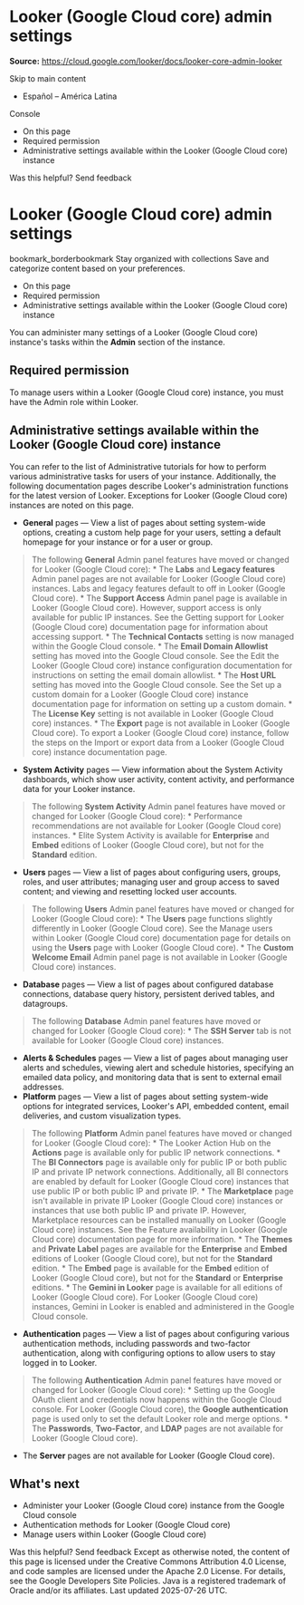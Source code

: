 # Looker (Google Cloud core) admin settings

**Source:** https://cloud.google.com/looker/docs/looker-core-admin-looker

Skip to main content 
  * Español – América Latina

Console 


  * On this page
  * Required permission
  * Administrative settings available within the Looker (Google Cloud core) instance




Was this helpful?
Send feedback 
#  Looker (Google Cloud core) admin settings
bookmark_borderbookmark Stay organized with collections  Save and categorize content based on your preferences.
  * On this page
  * Required permission
  * Administrative settings available within the Looker (Google Cloud core) instance


You can administer many settings of a Looker (Google Cloud core) instance's tasks within the **Admin** section of the instance.
## Required permission
To manage users within a Looker (Google Cloud core) instance, you must have the Admin role within Looker.
## Administrative settings available within the Looker (Google Cloud core) instance
You can refer to the list of Administrative tutorials for how to perform various administrative tasks for users of your instance. Additionally, the following documentation pages describe Looker's administration functions for the latest version of Looker. Exceptions for Looker (Google Cloud core) instances are noted on this page.
  * **General** pages — View a list of pages about setting system-wide options, creating a custom help page for your users, setting a default homepage for your instance or for a user or group.
> The following **General** Admin panel features have moved or changed for Looker (Google Cloud core):
>     * The **Labs** and **Legacy features** Admin panel pages are not available for Looker (Google Cloud core) instances. Labs and legacy features default to off in Looker (Google Cloud core).
>     * The **Support Access** Admin panel page is available in Looker (Google Cloud core). However, support access is only available for public IP instances. See the Getting support for Looker (Google Cloud core) documentation page for information about accessing support.
>     * The **Technical Contacts** setting is now managed within the Google Cloud console.
>     * The **Email Domain Allowlist** setting has moved into the Google Cloud console. See the Edit the Looker (Google Cloud core) instance configuration documentation for instructions on setting the email domain allowlist.
>     * The **Host URL** setting has moved into the Google Cloud console. See the Set up a custom domain for a Looker (Google Cloud core) instance documentation page for information on setting up a custom domain.
>     * The **License Key** setting is not available in Looker (Google Cloud core) instances.
>     * The **Export** page is not available in Looker (Google Cloud core). To export a Looker (Google Cloud core) instance, follow the steps on the Import or export data from a Looker (Google Cloud core) instance documentation page.
  * **System Activity** pages — View information about the System Activity dashboards, which show user activity, content activity, and performance data for your Looker instance.
> The following **System Activity** Admin panel features have moved or changed for Looker (Google Cloud core):
>     * Performance recommendations are not available for Looker (Google Cloud core) instances.
>     * Elite System Activity is available for **Enterprise** and **Embed** editions of Looker (Google Cloud core), but not for the **Standard** edition.
  * **Users** pages — View a list of pages about configuring users, groups, roles, and user attributes; managing user and group access to saved content; and viewing and resetting locked user accounts.
> The following **Users** Admin panel features have moved or changed for Looker (Google Cloud core):
>     * The **Users** page functions slightly differently in Looker (Google Cloud core). See the Manage users within Looker (Google Cloud core) documentation page for details on using the **Users** page with Looker (Google Cloud core).
>     * The **Custom Welcome Email** Admin panel page is not available in Looker (Google Cloud core) instances.
  * **Database** pages — View a list of pages about configured database connections, database query history, persistent derived tables, and datagroups.
> The following **Database** Admin panel features have moved or changed for Looker (Google Cloud core):
>     * The **SSH Server** tab is not available for Looker (Google Cloud core) instances.
  * **Alerts & Schedules** pages — View a list of pages about managing user alerts and schedules, viewing alert and schedule histories, specifying an emailed data policy, and monitoring data that is sent to external email addresses.
  * **Platform** pages — View a list of pages about setting system-wide options for integrated services, Looker's API, embedded content, email deliveries, and custom visualization types.
> The following **Platform** Admin panel features have moved or changed for Looker (Google Cloud core):
>     * The Looker Action Hub on the **Actions** page is available only for public IP network connections.
>     * The **BI Connectors** page is available only for public IP or both public IP and private IP network connections. Additionally, all BI connectors are enabled by default for Looker (Google Cloud core) instances that use public IP or both public IP and private IP.
>     * The **Marketplace** page isn't available in private IP Looker (Google Cloud core) instances or instances that use both public IP and private IP. However, Marketplace resources can be installed manually on Looker (Google Cloud core) instances. See the Feature availability in Looker (Google Cloud core) documentation page for more information.
>     * The **Themes** and **Private Label** pages are available for the **Enterprise** and **Embed** editions of Looker (Google Cloud core), but not for the **Standard** edition.
>     * The **Embed** page is available for the **Embed** edition of Looker (Google Cloud core), but not for the **Standard** or **Enterprise** editions.
>     * The **Gemini in Looker** page is available for all editions of Looker (Google Cloud core). For Looker (Google Cloud core) instances, Gemini in Looker is enabled and administered in the Google Cloud console.
  * **Authentication** pages — View a list of pages about configuring various authentication methods, including passwords and two-factor authentication, along with configuring options to allow users to stay logged in to Looker.
> The following **Authentication** Admin panel features have moved or changed for Looker (Google Cloud core):
>     * Setting up the Google OAuth client and credentials now happens within the Google Cloud console. For Looker (Google Cloud core), the **Google authentication** page is used only to set the default Looker role and merge options.
>     * The **Passwords**, **Two-Factor**, and **LDAP** pages are not available for Looker (Google Cloud core).
  * The **Server** pages are not available for Looker (Google Cloud core).


## What's next
  * Administer your Looker (Google Cloud core) instance from the Google Cloud console
  * Authentication methods for Looker (Google Cloud core)
  * Manage users within Looker (Google Cloud core)


Was this helpful?
Send feedback 
Except as otherwise noted, the content of this page is licensed under the Creative Commons Attribution 4.0 License, and code samples are licensed under the Apache 2.0 License. For details, see the Google Developers Site Policies. Java is a registered trademark of Oracle and/or its affiliates.
Last updated 2025-07-26 UTC.


